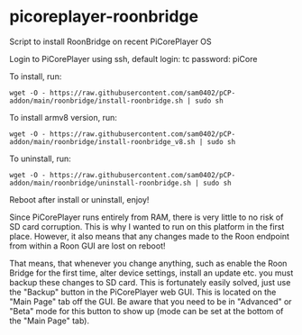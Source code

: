 # picoreplayer-roonbridge

Script to install RoonBridge on recent PiCorePlayer OS

Login to PiCorePlayer using ssh, default login: tc  password: piCore

To install, run:

`wget -O - https://raw.githubusercontent.com/sam0402/pCP-addon/main/roonbridge/install-roonbridge.sh | sudo sh`

To install armv8 version, run:

`wget -O - https://raw.githubusercontent.com/sam0402/pCP-addon/main/roonbridge/install-roonbridge_v8.sh | sudo sh`

To uninstall, run:

`wget -O - https://raw.githubusercontent.com/sam0402/pCP-addon/main/roonbridge/uninstall-roonbridge.sh | sudo sh`

Reboot after install or uninstall, enjoy!

Since PiCorePlayer runs entirely from RAM, there is very little to no risk of SD card corruption. This is why I wanted to run on this platform in the first place. However, it also means that any changes made to the Roon endpoint from within a Roon GUI are lost on reboot!

That means, that whenever you change anything, such as enable the Roon Bridge for the first time, alter device settings, install an update etc. you must backup these changes to SD card. This is fortunately easily solved, just use the "Backup" button in the PiCorePlayer web GUI. This is located on the "Main Page" tab off the GUI. Be aware that you need to be in "Advanced" or "Beta" mode for this button to show up (mode can be set at the bottom of the "Main Page" tab).
